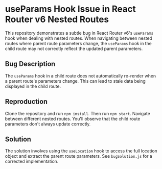 # useParams Hook Issue in React Router v6 Nested Routes

This repository demonstrates a subtle bug in React Router v6's `useParams` hook when dealing with nested routes.  When navigating between nested routes where parent route parameters change, the `useParams` hook in the child route may not correctly reflect the updated parent parameters.

## Bug Description

The `useParams` hook in a child route does not automatically re-render when a parent route's parameters change. This can lead to stale data being displayed in the child route.

## Reproduction

Clone the repository and run `npm install`. Then run `npm start`. Navigate between different nested routes. You'll observe that the child route parameters don't always update correctly.

## Solution

The solution involves using the `useLocation` hook to access the full location object and extract the parent route parameters.  See `bugSolution.js` for a corrected implementation.